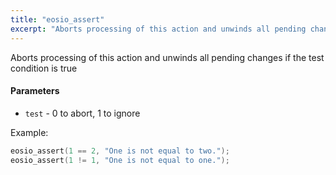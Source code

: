 ```yaml
---
title: "eosio_assert"
excerpt: "Aborts processing of this action and unwinds all pending changes."
---
```

Aborts processing of this action and unwinds all pending changes if the test condition is true 

#### Parameters
* `test` - 0 to abort, 1 to ignore

Example:

```cpp
eosio_assert(1 == 2, "One is not equal to two.");
eosio_assert(1 != 1, "One is not equal to one.");
```